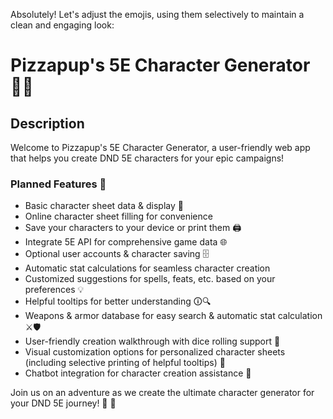 Absolutely! Let's adjust the emojis, using them selectively to maintain a clean and engaging look:

# Pizzapup's 5E Character Generator 🐾🐉

## Description

Welcome to Pizzapup's 5E Character Generator, a user-friendly web app that helps you create DND 5E characters for your epic campaigns!

### Planned Features 🚀

- Basic character sheet data & display 📝
- Online character sheet filling for convenience 
- Save your characters to your device or print them 🖨️
- Integrate 5E API for comprehensive game data 🌐
- Optional user accounts & character saving 🗄️
- Automatic stat calculations for seamless character creation 
- Customized suggestions for spells, feats, etc. based on your preferences 💡
- Helpful tooltips for better understanding 🛈🔍
- Weapons & armor database for easy search & automatic stat calculation ⚔️🛡️
- User-friendly creation walkthrough with dice rolling support 🎲
- Visual customization options for personalized character sheets (including selective printing of helpful tooltips) 🎨 
- Chatbot integration for character creation assistance 🤖

Join us on an adventure as we create the ultimate character generator for your DND 5E journey! 🌟 🎉
